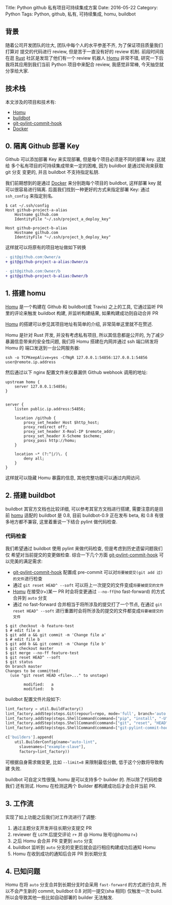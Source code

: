 Title: Python github 私有项目可持续集成方案
Date: 2016-05-22
Category: Python
Tags: Python, github, 私有, 可持续集成, homu, buildbot

## 背景
随着公司开发团队的壮大, 团队中每个人的水平参差不齐, 为了保证项目质量我们打算对
提交的代码进行 review, 但是苦于一直没有好的 review 机制. 前段时间我在逛 
[Rust][r] 社区是发现了他们有一个 review 机器人 [Homu][h] 非常不错, 
研究一下后我将其应用到我们当前 Python 项目中来配合 review, 我感觉非常棒, 
今天抽空就分享给大家.


## 技术栈
本文涉及的项目和技术有:

- [Homu][h]
- [buildbot][b]
- [git-pylint-commit-hook][gpch]
- [Docker][d]


## 0. 隔离 Github 部署 Key
Github 可以添加部署 Key 来实现部署, 但是每个项目必须是不同的部署 key. 这就给
多个私有项目的可持续集成带来一定的困难, 因为 buildbot 是通过轮询来获取 git 分支
变更的, 并且 buildbot 不支持指定私钥. 

我们前期想到的是通过 [Docker][d] 来分别跑每个项目的 buildbot, 这样部署 key 就
可以很容易进行隔离. 后面我们找到一种更好的方式来指定部署 Key: 通过 `ssh_config`
来指定别名.

```shell
$ cat ~/.ssh/config
Host github-project-a-alias
    Hostname github.com
    IdentityFile "~/.ssh/project_a_deploy_key"

Host github-project-b-alias
    Hostname github.com
    IdentityFile "~/.ssh/project_b_deploy_key"
```

这样就可以将原有的项目地址做如下转换
```diff
- git@github.com:Owner/a
+ git@github-project-a-alias:Owner/a

- git@github.com:Owner/b
+ git@github-project-b-alias:Owner/b
```

## 1. 搭建 homu

[Homu][h] 是一个构建在 Github 和 buildbot(或 Travis) 之上的工具, 它通过监听
PR 里的评论来触发 buildbot 构建, 并监听构建结果, 如果构建成功则自动合并 PR

[Homu][h] 的搭建可以参见其项目地址有简单的介绍, 非常简单这里就不在赘述.


Homu 是针对 Rust 开发, 并没有考虑私有项目, 所以其信息都是公开的, 为了减少
暴漏信息带来的安全性问题, 我们将 Homu 搭建在内网并通过 ssh 端口转发将 Homu 的
端口发送到一台公网服务器:

```shell
ssh -o TCPKeepAlive=yes -CfNgR 127.0.0.1:54856:127.0.0.1:54856 user@remote.ip.address
```

然后通过以下 nginx 配置文件来仅暴漏供 Github webhook 调用的地址:
```
upstream homu {
    server 127.0.0.1:54856;
}


server {
    listen public.ip.address:54856;

    location /github {
        proxy_set_header Host $http_host;
        proxy_redirect off;
        proxy_set_header X-Real-IP $remote_addr;
        proxy_set_header X-Scheme $scheme;
        proxy_pass http://homu;
    }

    location ~* (?:^|/)\. {
        deny all;
    }
}
```

这样就可以隐藏 Homu 暴露的信息, 其他完整功能可以通过内网访问.

## 2. 搭建 buildbot

buildbot 其官方文档也比较详细, 可以参考其官方文档进行搭建, 需要注意的是目前 
[homu][h] 适配的 buildbot 是 0.8, 目前 buildbot-0.9 正在发布 beta, 和 0.8
有很多地方都不兼容, 这里着重说一下结合 pylint 做代码检查.

### 代码检查
我们希望通过 buildbot 使用 pylint 来做代码检查, 但是考虑到历史遗留问题我们仅
希望对当前提交的变更做检查. 综合一下几个方面 [git-pylint-commit-hook][gpch] 可
以完美的满足需求:

- [git-pylint-commit-hook][gpch] 配置成 pre-commit 可以对`将要被提交(git add 过)的文件`进行检查
- 通过 `git reset HEAD^ --soft` 可以将上一次提交的文件变成`将要被提交的文件`
- [Homu][h] 在接受(r+)某一 PR 时会将变更通过 `--no-ff`(no fast-forward) 的方式合并到 `auto` 分支
- 通过 no fast-forward 合并相当于将所涉及的提交打了一个节点, 在通过 `git reset HEAD^ --soft` 进行重置时会将所涉及的提交的文件都变成`将要被提交的文件`

```shell
$ git checkout -b feature-test
$ # edit file a
$ git add a && git commit -m 'Change file a'
$ # edit file b
$ git add b && git commit -m 'Change file b'
$ git checkout master
$ git merge --no-ff feature-test
$ git reset HEAD^ --soft
$ git status
On branch master
Changes to be committed:
  (use "git reset HEAD <file>..." to unstage)

        modified:   a
        modified:   b

```

buildbot 配置文件片段如下:
```python
lint_factory = util.BuildFactory()
lint_factory.addStep(steps.Git(repourl=repo, mode='full', branch='auto', progress=True))
lint_factory.addStep(steps.ShellCommand(command=["pip", "install", "-U", "-r", "requirements.txt"]))
lint_factory.addStep(steps.ShellCommand(command=["git", "reset", "HEAD^", "--soft"]))
lint_factory.addStep(steps.ShellCommand(command=["git-pylint-commit-hook", "--limit=8", "--pylintrc=./.pylintrc"]))

c['builders'].append(
    util.BuilderConfig(name="auto-lint",
      slavenames=["example-slave"],
      factory=lint_factory))
```

可根据自身需求做变更, 比如 `--limit=8` 来限制最低分数, 低于这个分数将导致构建
失败.

buildbot 可自定义性很强, homu 是可以支持多个 builder 的. 所以除了代码检查我们
还有测试. Homu 在检测这两个 Builder 都构建成功后才会合并当前 PR.

## 3. 工作流
实现了如上功能之后我们对工作流进行了调整:

1. 通过主题分支开发并往长期分支提交 PR
2. reviewer 在 `LGTM` 后提交评论 `r+` 并 @ Homu 账号(@homu r+)
3. 之后 Homu 会合并 PR 变更到 `auto` 分支
4. buildbot 监听到 `auto` 分支的变更后就会运行相应构建成功后通知 Homu
5. Homu 在收到成功的通知后合并 PR 到长期分支

## 4. 已知问题
Homu 在将 `auto` 分支合并到长期分支时会采用 `fast-forward` 的方式进行合并, 
所以不会产生新的 commit, buildbot 0.8 对同一提交(sha 相同) 仅触发一次 build.
所以会导致其他一些比如自动部署的 builder 无法触发.


[g]: https://github.com
[r]: https://github.com/rust-lang/rust
[h]: https://github.com/barosl/homu
[gpch]: https://github.com/sebdah/git-pylint-commit-hook
[b]: https://github.com/buildbot/buildbot
[d]: https://www.docker.com
